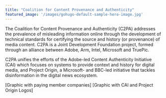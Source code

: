 ```yaml
---
title: "Coalition for Content Provenance and Authenticity"
featured_image: '/images/gohugo-default-sample-hero-image.jpg'
---
```


The Coalition for Content Provenance and Authenticity (C2PA) addresses the prevalence of misleading information online through the development of technical standards for certifying the source and history (or provenance) of media content. C2PA is a Joint Development Foundation project, formed through an alliance between Adobe, Arm, Intel, Microsoft and TruePic. 

C2PA unifies the efforts of the Adobe-led Content Authenticity Initiative (CAI) which focuses on systems to provide context and history for digital media, and Project Origin, a Microsoft- and BBC-led initiative that tackles disinformation in the digital news ecosystem.

[Graphic with paying member companies] 
[Graphic with CAI and Project Origin Logos]
